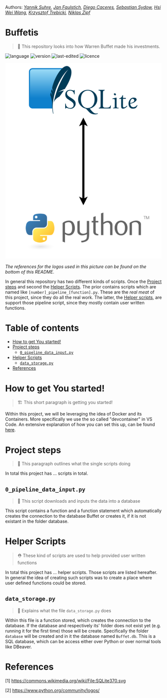 Authors: *[Yannik Suhre](https://github.com/Estreuselito), [Jan Faulstich](https://github.com/TazTornadoo), [Diego Caceres](https://github.com/diegocaceresm), [Sebastian Sydow](https://gitlab.com/sydow), [Hsi Wei Wang](https://gitlab.com/wey153), [Krzysztof Trebicki](https://github.com/KrzysztofTrebicki), [Niklas Zipf](https://github.com/niklaszipf)*

# Buffetis <!-- omit in toc -->
 > 🚀 This repository looks into how Warren Buffet made his investments.

![language](https://img.shields.io/badge/language-Python%20%7C%20Docker-blue)
![version](https://img.shields.io/badge/version-v1.0.0-yellow)
![last-edited](https://img.shields.io/badge/last%20edited-20.02.2021-green)
![licence](https://img.shields.io/badge/licence-GPLv3-red)

![Workdflow](./images/workflow.png)

*The references for the logos used in this picture can be found on the bottom of this README.*

In general this repository has two different kinds of scripts. Once the [Project steps](#Project-steps) and second the [Helper Scripts](#helper-scripts). The prior contains scripts which are named like ```[number]_pipeline_[function].py```. These are the _real meat_ of this project, since they do all the real work. The latter, the [Helper scripts](#helper-scrips), are support those pipeline script, since they mostly contain user written functions.

# Table of contents <!-- omit in toc -->
- [How to get You started!](#how-to-get-you-started)
- [Project steps](#project-steps)
  - [```0_pipeline_data_input.py```](#0_pipeline_data_inputpy)
- [Helper Scripts](#helper-scripts)
  - [```data_storage.py```](#data_storagepy)
- [References](#references)

# How to get You started!
> 🏗️ This short paragraph is getting you started!

Within this project, we will be leveraging the idea of Docker and its Containers. More specifically we use the so called "devcontainer" in VS Code. An extensive explanation of how you can set this up, can be found [here](https://21stcenturyscholars.org/?p=80).

# Project steps
> 🧬 This paragraph outlines what the single scripts doing

In total this project has ... scripts in total.

## ```0_pipeline_data_input.py```
> 🎤 This script downloads and inputs the data into a database

This script contains a function and a function statement
which automatically creates the connection to the database
Buffet or creates it, if it is not existant in the folder
database.

# Helper Scripts
> ⛑️ These kind of scripts are used to help provided user written functions

In total this project has ... helper scripts. Those scripts are listed hereafter. In general the idea of creating such scripts was to create a place where user defined functions could be stored. 

## ```data_storage.py```
> 🧳 Explains what the file ```data_storage.py``` does

Within this file is a function stored, which creates the connection to the database. If the database and respectively its' folder does not exist yet (e.g. running it for the first time) those will be create. Specifically the folder ```database``` will be created and in it the database named ```Buffet.db```. This is a SQL database, which can be access either over Python or over normal tools like DBeaver.

# References

[1] https://commons.wikimedia.org/wiki/File:SQLite370.svg

[2] https://www.python.org/community/logos/